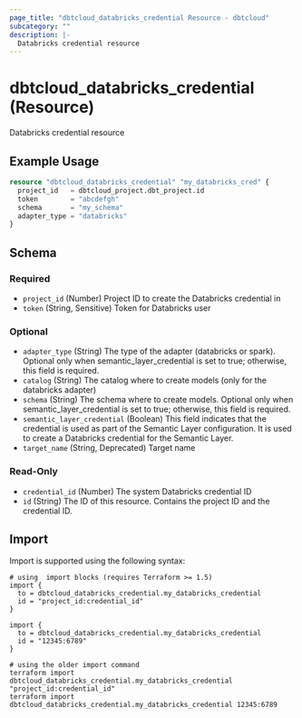 ```yaml
---
page_title: "dbtcloud_databricks_credential Resource - dbtcloud"
subcategory: ""
description: |-
  Databricks credential resource
---
```


# dbtcloud_databricks_credential (Resource)


Databricks credential resource

## Example Usage

```terraform
resource "dbtcloud_databricks_credential" "my_databricks_cred" {
  project_id   = dbtcloud_project.dbt_project.id
  token        = "abcdefgh"
  schema       = "my_schema"
  adapter_type = "databricks"
}
```

<!-- schema generated by tfplugindocs -->
## Schema

### Required

- `project_id` (Number) Project ID to create the Databricks credential in
- `token` (String, Sensitive) Token for Databricks user

### Optional

- `adapter_type` (String) The type of the adapter (databricks or spark). Optional only when semantic_layer_credential is set to true; otherwise, this field is required.
- `catalog` (String) The catalog where to create models (only for the databricks adapter)
- `schema` (String) The schema where to create models. Optional only when semantic_layer_credential is set to true; otherwise, this field is required.
- `semantic_layer_credential` (Boolean) This field indicates that the credential is used as part of the Semantic Layer configuration. It is used to create a Databricks credential for the Semantic Layer.
- `target_name` (String, Deprecated) Target name

### Read-Only

- `credential_id` (Number) The system Databricks credential ID
- `id` (String) The ID of this resource. Contains the project ID and the credential ID.

## Import

Import is supported using the following syntax:

```shell
# using  import blocks (requires Terraform >= 1.5)
import {
  to = dbtcloud_databricks_credential.my_databricks_credential
  id = "project_id:credential_id"
}

import {
  to = dbtcloud_databricks_credential.my_databricks_credential
  id = "12345:6789"
}

# using the older import command
terraform import dbtcloud_databricks_credential.my_databricks_credential "project_id:credential_id"
terraform import dbtcloud_databricks_credential.my_databricks_credential 12345:6789
```
